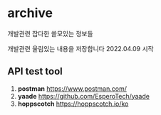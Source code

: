 # archive
개발관련 잡다한 쓸모있는 정보들 

개발관련 울림있는 내용을 저장합니다
2022.04.09 시작


## API test tool

1. **postman** https://www.postman.com/
2. **yaade** https://github.com/EsperoTech/yaade
3. **hoppscotch**  https://hoppscotch.io/ko
